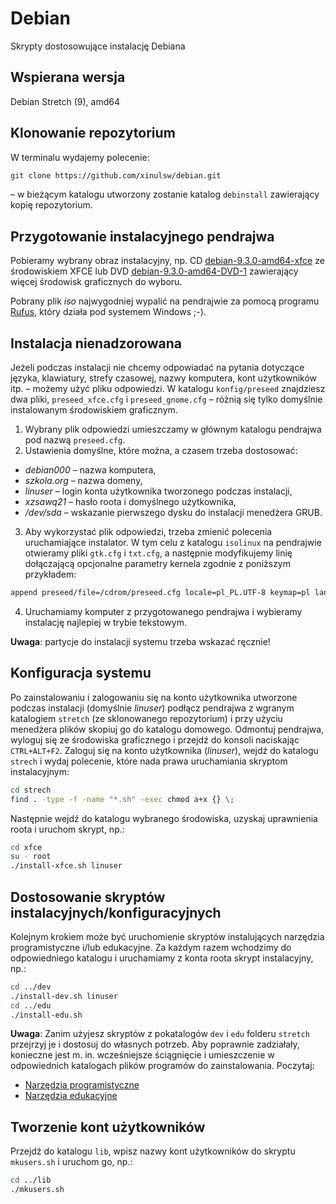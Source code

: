 # Debian

Skrypty dostosowujące instalację Debiana

## Wspierana wersja

Debian Stretch (9), amd64

## Klonowanie repozytorium

W terminalu wydajemy polecenie:

```bash
git clone https://github.com/xinulsw/debian.git
```

– w bieżącym katalogu utworzony zostanie katalog `debinstall` zawierający kopię
repozytorium.


## Przygotowanie instalacyjnego pendrajwa

Pobieramy wybrany obraz instalacyjny, np. CD [debian-9.3.0-amd64-xfce](https://cdimage.debian.org/debian-cd/current/amd64/iso-cd/debian-9.3.0-amd64-xfce-CD-1.iso)
ze środowiskiem XFCE lub DVD [debian-9.3.0-amd64-DVD-1](https://cdimage.debian.org/debian-cd/current/amd64/iso-dvd/debian-9.3.0-amd64-DVD-1.iso)
zawierający więcej środowisk graficznych do wyboru.

Pobrany plik *iso* najwygodniej wypalić na pendrajwie za pomocą programu [Rufus](https://rufus.akeo.ie/),
który działa pod systemem Windows ;-).


## Instalacja nienadzorowana

Jeżeli podczas instalacji nie chcemy odpowiadać na pytania dotyczące języka,
klawiatury, strefy czasowej, nazwy komputera, kont użytkowników itp. – możemy użyć
pliku odpowiedzi. W katalogu `konfig/preseed` znajdziesz dwa pliki, `preseed_xfce.cfg`
i `preseed_gnome.cfg` – różnią się tylko domyślnie instalowanym środowiskiem graficznym.

1. Wybrany plik odpowiedzi umieszczamy w głównym katalogu pendrajwa pod nazwą `preseed.cfg`.
2. Ustawienia domyślne, które można, a czasem trzeba dostosować:
  - *debian000* – nazwa komputera,
  - *szkola.org* – nazwa domeny,
  - *linuser* – login konta użytkownika tworzonego podczas instalacji,
  - *xzsawq21* – hasło roota i domyślnego użytkownika,
  - */dev/sda* – wskazanie pierwszego dysku do instalacji menedżera GRUB.

3. Aby wykorzystać plik odpowiedzi, trzeba zmienić polecenia uruchamiające instalator.
W tym celu z katalogu `isolinux` na pendrajwie otwieramy pliki `gtk.cfg` i `txt.cfg`,
a następnie modyfikujemy linię dołączającą opcjonalne parametry kernela zgodnie z poniższym przykładem:

 ```bash
 append preseed/file=/cdrom/preseed.cfg locale=pl_PL.UTF-8 keymap=pl language=pl country=PL vga=788 initrd=/install.amd/gtk/initrd.gz --- quiet
 ```
4. Uruchamiamy komputer z przygotowanego pendrajwa i wybieramy instalację najlepiej w trybie tekstowym.

**Uwaga**: partycje do instalacji systemu trzeba wskazać ręcznie!

## Konfiguracja systemu

Po zainstalowaniu i zalogowaniu się na konto użytkownika utworzone podczas instalacji
(domyślnie *linuser*) podłącz pendrajwa z wgranym katalogiem `stretch` (ze sklonowanego
repozytorium) i przy użyciu menedżera plików skopiuj go do katalogu domowego.
Odmontuj pendrajwa, wyloguj się ze środowiska graficznego i przejdź do
konsoli naciskając `CTRL+ALT+F2`. Zaloguj się na konto użytkownika (*linuser*),
wejdź do katalogu `strech` i wydaj polecenie, które nada prawa uruchamiania
skryptom instalacyjnym:

```bash
cd strech
find . -type -f -name "*.sh" -exec chmod a+x {} \;
```

Następnie wejdź do katalogu wybranego środowiska, uzyskaj uprawnienia roota i uruchom skrypt, np.:

```bash
cd xfce
su - root
./install-xfce.sh linuser
```

## Dostosowanie skryptów instalacyjnych/konfiguracyjnych

Kolejnym krokiem może być uruchomienie skryptów instalujących narzędzia programistyczne
i/lub edukacyjne. Za każdym razem wchodzimy do odpowiedniego katalogu i uruchamiamy
z konta roota skrypt instalacyjny, np.:

```bash
cd ../dev
./install-dev.sh linuser
cd ../edu
./install-edu.sh
```

**Uwaga**: Zanim użyjesz skryptów z pokatalogów `dev` i `edu` folderu `stretch`
przejrzyj je i dostosuj do własnych potrzeb. Aby poprawnie zadziałały,
konieczne jest m. in. wcześniejsze ściągnięcie i umieszczenie w odpowiednich
katalogach plików programów do zainstalowania. Poczytaj:

- [Narzędzia programistyczne](dev/index.md)
- [Narzędzia edukacyjne](edu/index.md)

## Tworzenie kont użytkowników

Przejdź do katalogu `lib`, wpisz nazwy kont użytkowników do skryptu `mkusers.sh`
i uruchom go, np.:

```bash
cd ../lib
./mkusers.sh
```
